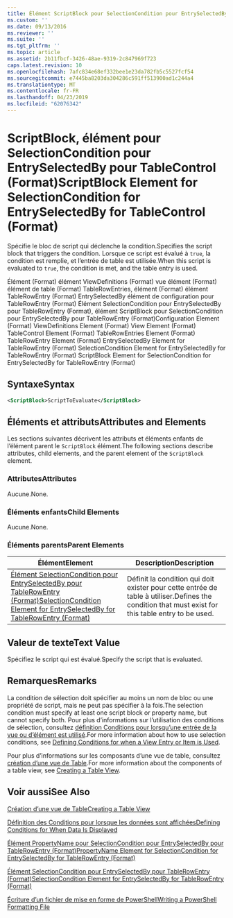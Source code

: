 ```yaml
---
title: Élément ScriptBlock pour SelectionCondition pour EntrySelectedBy pour la table (Format) | Microsoft Docs
ms.custom: ''
ms.date: 09/13/2016
ms.reviewer: ''
ms.suite: ''
ms.tgt_pltfrm: ''
ms.topic: article
ms.assetid: 2b11fbcf-3426-48ae-9319-2c847969f723
caps.latest.revision: 10
ms.openlocfilehash: 7afc834e68ef332bee1e23da782fb5c5527fcf54
ms.sourcegitcommit: e7445ba8203da304286c591ff513900ad1c244a4
ms.translationtype: MT
ms.contentlocale: fr-FR
ms.lasthandoff: 04/23/2019
ms.locfileid: "62076342"
---
```

# <a name="scriptblock-element-for-selectioncondition-for-entryselectedby-for-tablecontrol-format"></a><span data-ttu-id="d84f8-102">ScriptBlock, élément pour SelectionCondition pour EntrySelectedBy pour TableControl (Format)</span><span class="sxs-lookup"><span data-stu-id="d84f8-102">ScriptBlock Element for SelectionCondition for EntrySelectedBy for TableControl (Format)</span></span>

<span data-ttu-id="d84f8-103">Spécifie le bloc de script qui déclenche la condition.</span><span class="sxs-lookup"><span data-stu-id="d84f8-103">Specifies the script block that triggers the condition.</span></span> <span data-ttu-id="d84f8-104">Lorsque ce script est évalué à `true`, la condition est remplie, et l’entrée de table est utilisée.</span><span class="sxs-lookup"><span data-stu-id="d84f8-104">When this script is evaluated to `true`, the condition is met, and the table entry is used.</span></span>

<span data-ttu-id="d84f8-105">Élément (Format) élément ViewDefinitions (Format) vue élément (Format) élément de table (Format) TableRowEntries, élément (Format) élément TableRowEntry (Format) EntrySelectedBy élément de configuration pour TableRowEntry (Format) Élément SelectionCondition pour EntrySelectedBy pour TableRowEntry (Format), élément ScriptBlock pour SelectionCondition pour EntrySelectedBy pour TableRowEntry (Format)</span><span class="sxs-lookup"><span data-stu-id="d84f8-105">Configuration Element (Format) ViewDefinitions Element (Format) View Element (Format) TableControl Element (Format) TableRowEntries Element (Format) TableRowEntry Element (Format) EntrySelectedBy Element for TableRowEntry (Format) SelectionCondition Element for EntrySelectedBy for TableRowEntry (Format) ScriptBlock Element for SelectionCondition for EntrySelectedBy for TableRowEntry (Format)</span></span>

## <a name="syntax"></a><span data-ttu-id="d84f8-106">Syntaxe</span><span class="sxs-lookup"><span data-stu-id="d84f8-106">Syntax</span></span>

```xml
<ScriptBlock>ScriptToEvaluate</ScriptBlock>
```

## <a name="attributes-and-elements"></a><span data-ttu-id="d84f8-107">Éléments et attributs</span><span class="sxs-lookup"><span data-stu-id="d84f8-107">Attributes and Elements</span></span>

<span data-ttu-id="d84f8-108">Les sections suivantes décrivent les attributs et éléments enfants de l’élément parent le `ScriptBlock` élément.</span><span class="sxs-lookup"><span data-stu-id="d84f8-108">The following sections describe attributes, child elements, and the parent element of the `ScriptBlock` element.</span></span>

### <a name="attributes"></a><span data-ttu-id="d84f8-109">Attributes</span><span class="sxs-lookup"><span data-stu-id="d84f8-109">Attributes</span></span>

<span data-ttu-id="d84f8-110">Aucune.</span><span class="sxs-lookup"><span data-stu-id="d84f8-110">None.</span></span>

### <a name="child-elements"></a><span data-ttu-id="d84f8-111">Éléments enfants</span><span class="sxs-lookup"><span data-stu-id="d84f8-111">Child Elements</span></span>

<span data-ttu-id="d84f8-112">Aucune.</span><span class="sxs-lookup"><span data-stu-id="d84f8-112">None.</span></span>

### <a name="parent-elements"></a><span data-ttu-id="d84f8-113">Éléments parents</span><span class="sxs-lookup"><span data-stu-id="d84f8-113">Parent Elements</span></span>

|<span data-ttu-id="d84f8-114">Élément</span><span class="sxs-lookup"><span data-stu-id="d84f8-114">Element</span></span>|<span data-ttu-id="d84f8-115">Description</span><span class="sxs-lookup"><span data-stu-id="d84f8-115">Description</span></span>|
|-------------|-----------------|
|[<span data-ttu-id="d84f8-116">Élément SelectionCondition pour EntrySelectedBy pour TableRowEntry (Format)</span><span class="sxs-lookup"><span data-stu-id="d84f8-116">SelectionCondition Element for EntrySelectedBy for TableRowEntry (Format)</span></span>](./selectioncondition-element-for-entryselectedby-for-tablecontrol-format.md)|<span data-ttu-id="d84f8-117">Définit la condition qui doit exister pour cette entrée de table à utiliser.</span><span class="sxs-lookup"><span data-stu-id="d84f8-117">Defines the condition that must exist for this table entry to be used.</span></span>|

## <a name="text-value"></a><span data-ttu-id="d84f8-118">Valeur de texte</span><span class="sxs-lookup"><span data-stu-id="d84f8-118">Text Value</span></span>

<span data-ttu-id="d84f8-119">Spécifiez le script qui est évalué.</span><span class="sxs-lookup"><span data-stu-id="d84f8-119">Specify the script that is evaluated.</span></span>

## <a name="remarks"></a><span data-ttu-id="d84f8-120">Remarques</span><span class="sxs-lookup"><span data-stu-id="d84f8-120">Remarks</span></span>

<span data-ttu-id="d84f8-121">La condition de sélection doit spécifier au moins un nom de bloc ou une propriété de script, mais ne peut pas spécifier à la fois.</span><span class="sxs-lookup"><span data-stu-id="d84f8-121">The selection condition must specify at least one script block or property name, but cannot specify both.</span></span> <span data-ttu-id="d84f8-122">Pour plus d’informations sur l’utilisation des conditions de sélection, consultez [définition Conditions pour lorsqu’une entrée de la vue ou d’élément est utilisé](./defining-conditions-for-displaying-data.md).</span><span class="sxs-lookup"><span data-stu-id="d84f8-122">For more information about how to use selection conditions, see [Defining Conditions for when a View Entry or Item is Used](./defining-conditions-for-displaying-data.md).</span></span>

<span data-ttu-id="d84f8-123">Pour plus d’informations sur les composants d’une vue de table, consultez [création d’une vue de Table](./creating-a-table-view.md).</span><span class="sxs-lookup"><span data-stu-id="d84f8-123">For more information about the components of a table view, see [Creating a Table View](./creating-a-table-view.md).</span></span>

## <a name="see-also"></a><span data-ttu-id="d84f8-124">Voir aussi</span><span class="sxs-lookup"><span data-stu-id="d84f8-124">See Also</span></span>

[<span data-ttu-id="d84f8-125">Création d’une vue de Table</span><span class="sxs-lookup"><span data-stu-id="d84f8-125">Creating a Table View</span></span>](./creating-a-table-view.md)

[<span data-ttu-id="d84f8-126">Définition des Conditions pour lorsque les données sont affichées</span><span class="sxs-lookup"><span data-stu-id="d84f8-126">Defining Conditions for When Data Is Displayed</span></span>](./defining-conditions-for-displaying-data.md)

[<span data-ttu-id="d84f8-127">Élément PropertyName pour SelectionCondition pour EntrySelectedBy pour TableRowEntry (Format)</span><span class="sxs-lookup"><span data-stu-id="d84f8-127">PropertyName Element for SelectionCondition for EntrySelectedBy for TableRowEntry (Format)</span></span>](./propertyname-element-for-selectioncondition-for-entryselectedby-for-tablerowentry-format.md)

[<span data-ttu-id="d84f8-128">Élément SelectionCondition pour EntrySelectedBy pour TableRowEntry (Format)</span><span class="sxs-lookup"><span data-stu-id="d84f8-128">SelectionCondition Element for EntrySelectedBy for TableRowEntry (Format)</span></span>](./selectioncondition-element-for-entryselectedby-for-tablecontrol-format.md)

[<span data-ttu-id="d84f8-129">Écriture d’un fichier de mise en forme de PowerShell</span><span class="sxs-lookup"><span data-stu-id="d84f8-129">Writing a PowerShell Formatting File</span></span>](./writing-a-powershell-formatting-file.md)

